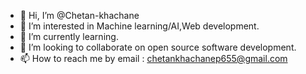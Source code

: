 - 👋 Hi, I’m @Chetan-khachane
- 👀 I’m interested in Machine learning/AI,Web development.
- 🌱 I’m currently learning.
- 💞️ I’m looking to collaborate on open source software development.
- 📫 How to reach me by email : chetankhachanep655@gmail.com

<!---
Chetan-khachane/Chetan-khachane is a ✨ special ✨ repository because its `README.md` (this file) appears on your GitHub profile.
You can click the Preview link to take a look at your changes.
--->
